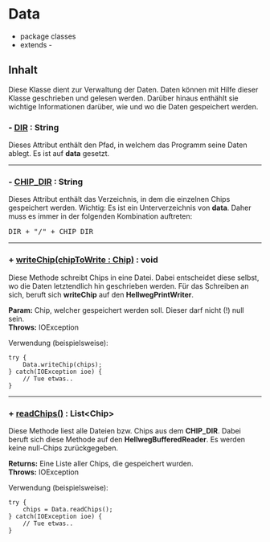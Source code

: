 # Data
- package classes
- extends - 

## Inhalt
Diese Klasse dient zur Verwaltung der Daten. Daten können mit Hilfe dieser Klasse geschrieben und gelesen werden.
Darüber hinaus enthählt sie wichtige Informationen darüber, wie und wo die Daten gespeichert werden.

### - <ins>DIR</ins> : String
Dieses Attribut enthält den Pfad, in welchem das Programm seine Daten ablegt. Es ist auf __data__ gesetzt.

---

### - <ins>CHIP_DIR</ins> : String
Dieses Attribut enthält das Verzeichnis, in dem die einzelnen Chips gespeichert werden. Wichtig: Es ist ein Unterverzeichnis von __data__.
Daher muss es immer in der folgenden Kombination auftreten: <pre>DIR + "/" + CHIP_DIR</pre>

---

### + <ins>writeChip(chipToWrite : Chip)</ins> : void
Diese Methode schreibt Chips in eine Datei. Dabei entscheidet diese selbst, wo die Daten letztendlich hin geschrieben werden. Für das Schreiben an sich, beruft sich __writeChip__ auf den __HellwegPrintWriter__.

**Param:** Chip, welcher gespeichert werden soll. Dieser darf nicht (!) null sein. <br/>
**Throws:** IOException

Verwendung (beispielsweise):

	try {
		Data.writeChip(chips);
	} catch(IOException ioe) {
		// Tue etwas..
	}

---

### + <ins>readChips()</ins> : List&lt;Chip&gt;
Diese Methode liest alle Dateien bzw. Chips aus dem __CHIP_DIR__. Dabei beruft sich diese Methode auf den __HellwegBufferedReader__. Es werden keine null-Chips zurückgegeben. 

**Returns:** Eine Liste aller Chips, die gespeichert wurden.<br/>
**Throws:** IOException

Verwendung (beispielsweise):

	try {
		chips = Data.readChips();
	} catch(IOException ioe) {
		// Tue etwas..
	}
